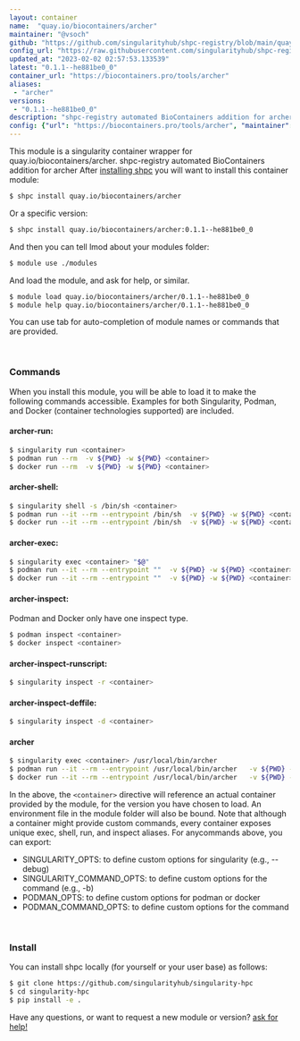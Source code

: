 ```yaml
---
layout: container
name:  "quay.io/biocontainers/archer"
maintainer: "@vsoch"
github: "https://github.com/singularityhub/shpc-registry/blob/main/quay.io/biocontainers/archer/container.yaml"
config_url: "https://raw.githubusercontent.com/singularityhub/shpc-registry/main/quay.io/biocontainers/archer/container.yaml"
updated_at: "2023-02-02 02:57:53.133539"
latest: "0.1.1--he881be0_0"
container_url: "https://biocontainers.pro/tools/archer"
aliases:
 - "archer"
versions:
 - "0.1.1--he881be0_0"
description: "shpc-registry automated BioContainers addition for archer"
config: {"url": "https://biocontainers.pro/tools/archer", "maintainer": "@vsoch", "description": "shpc-registry automated BioContainers addition for archer", "latest": {"0.1.1--he881be0_0": "sha256:c0492839a938f5581c79409cf339c781dfb112f32b438eb89b17a5860d0c810a"}, "tags": {"0.1.1--he881be0_0": "sha256:c0492839a938f5581c79409cf339c781dfb112f32b438eb89b17a5860d0c810a"}, "docker": "quay.io/biocontainers/archer", "aliases": {"archer": "/usr/local/bin/archer"}}
---
```


This module is a singularity container wrapper for quay.io/biocontainers/archer.
shpc-registry automated BioContainers addition for archer
After [installing shpc](#install) you will want to install this container module:


```bash
$ shpc install quay.io/biocontainers/archer
```

Or a specific version:

```bash
$ shpc install quay.io/biocontainers/archer:0.1.1--he881be0_0
```

And then you can tell lmod about your modules folder:

```bash
$ module use ./modules
```

And load the module, and ask for help, or similar.

```bash
$ module load quay.io/biocontainers/archer/0.1.1--he881be0_0
$ module help quay.io/biocontainers/archer/0.1.1--he881be0_0
```

You can use tab for auto-completion of module names or commands that are provided.

<br>

### Commands

When you install this module, you will be able to load it to make the following commands accessible.
Examples for both Singularity, Podman, and Docker (container technologies supported) are included.

#### archer-run:

```bash
$ singularity run <container>
$ podman run --rm  -v ${PWD} -w ${PWD} <container>
$ docker run --rm  -v ${PWD} -w ${PWD} <container>
```

#### archer-shell:

```bash
$ singularity shell -s /bin/sh <container>
$ podman run --it --rm --entrypoint /bin/sh  -v ${PWD} -w ${PWD} <container>
$ docker run --it --rm --entrypoint /bin/sh  -v ${PWD} -w ${PWD} <container>
```

#### archer-exec:

```bash
$ singularity exec <container> "$@"
$ podman run --it --rm --entrypoint ""  -v ${PWD} -w ${PWD} <container> "$@"
$ docker run --it --rm --entrypoint ""  -v ${PWD} -w ${PWD} <container> "$@"
```

#### archer-inspect:

Podman and Docker only have one inspect type.

```bash
$ podman inspect <container>
$ docker inspect <container>
```

#### archer-inspect-runscript:

```bash
$ singularity inspect -r <container>
```

#### archer-inspect-deffile:

```bash
$ singularity inspect -d <container>
```


#### archer

```bash
$ singularity exec <container> /usr/local/bin/archer
$ podman run --it --rm --entrypoint /usr/local/bin/archer   -v ${PWD} -w ${PWD} <container> -c " $@"
$ docker run --it --rm --entrypoint /usr/local/bin/archer   -v ${PWD} -w ${PWD} <container> -c " $@"
```



In the above, the `<container>` directive will reference an actual container provided
by the module, for the version you have chosen to load. An environment file in the
module folder will also be bound. Note that although a container
might provide custom commands, every container exposes unique exec, shell, run, and
inspect aliases. For anycommands above, you can export:

 - SINGULARITY_OPTS: to define custom options for singularity (e.g., --debug)
 - SINGULARITY_COMMAND_OPTS: to define custom options for the command (e.g., -b)
 - PODMAN_OPTS: to define custom options for podman or docker
 - PODMAN_COMMAND_OPTS: to define custom options for the command

<br>

### Install

You can install shpc locally (for yourself or your user base) as follows:

```bash
$ git clone https://github.com/singularityhub/singularity-hpc
$ cd singularity-hpc
$ pip install -e .
```

Have any questions, or want to request a new module or version? [ask for help!](https://github.com/singularityhub/singularity-hpc/issues)